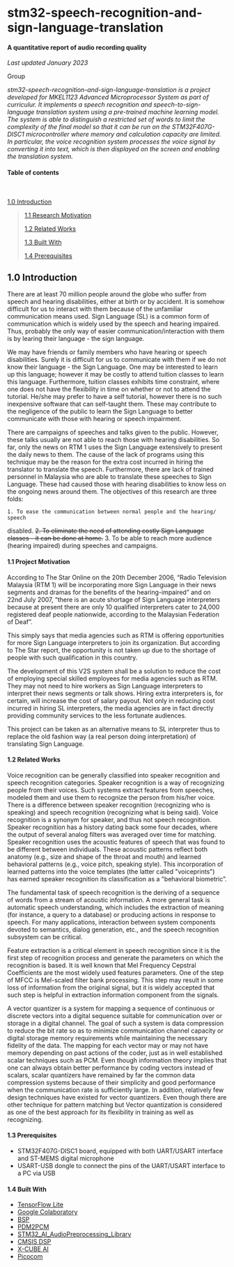 # stm32-speech-recognition-and-sign-language-translation
#### A quantitative report of audio recording quality

*Last updated January 2023*

Group

*stm32-speech-recognition-and-sign-language-translation is a project developed for MKEL1123 Advanced Microprocessor System 
as part of curriculur. It implements a speech recognition and speech-to-sign-language translation system using a pre-trained 
machine learning model. The system is able to distinguish a restricted set of words to limit the complexity of the final model 
so that it can be run on the STM32F407G-DISC1 microcontroller where memory and calculation capacity are limited. In particular, 
the voice recognition system processes the voice signal by converting it into text, which is then displayed on the screen and 
enabling the translation system.*



#### Table of contents

<br>

[1.0 Introduction](#10-introduction)

> [1.1 Research Motivation](#11-research-motivation)
>
> [1.2 Related Works](#12-related-works)
>
> [1.3 Built With](#13-built-with)
>
> [1.4 Prerequisites](#14-prerequisites)




## 1.0 Introduction

There are at least 70 million people around the globe who suffer from speech and hearing disabilities, either at birth or by accident.
It is somehow difficult for us to interact with them because of the unfamiliar communication means used. Sign Language (SL) is a common
form of communication which is widely used by the speech and hearing impaired. Thus, probably the only way of easier communication/interaction
with them is by learing their language - the sign language.

We may have friends or family members who have hearing or speech disabilities. Surely it is difficult for us to communicate with them if we do not
know their language - the Sign Language. One may be interested to learn up this language; however it may be costly to attend tuition classes to learn
this language. Furthermore, tuition classes exhibits time constraint, where one does not have the flexibility in time on whether or not to attend the tutorial.
He/she may prefer to have a self tutorial, however there is no such inexpensive software that can self-taught them. These may contribute to the negligence of the
public to learn the Sign Language to better communicate with those with hearing or speech impairment.

There are campaigns of speeches and talks given to the public. However, these
talks usually are not able to reach those with hearing disabilities. So far, only the news
on RTM 1 uses the Sign Language extensively to present the daily news to them. The
cause of the lack of programs using this technique may be the reason for the extra cost
incurred in hiring the translator to translate the speech. Furthermore, there are lack of
trained personnel in Malaysia who are able to translate these speeches to Sign Language. 
These had caused those with hearing disabilities to know less on the ongoing
news around them. The objectives of this research are three folds:

    1. To ease the communication between normal people and the hearing/ speech
disabled.
  ~~2. To eliminate the need of attending costly Sign Language classes – it can be done at home.~~
    3. To be able to reach more audience (hearing impaired) during speeches and
campaigns.




#### 1.1 Project Motivation

According to The Star Online on the 20th December 2006, “Radio Television Malaysia (RTM 1) will be incorporating more Sign Language in their news segments and
dramas for the benefits of the hearing-impaired” and on 22nd July 2007, “there is an acute shortage of Sign Language interpreters because at present there are only 10
qualified interpreters cater to 24,000 registered deaf people nationwide, according to the Malaysian Federation of Deaf”.

This simply says that media agencies such as RTM is offering opportunities for more Sign Language interpreters to join its organization. But according to The Star
report, the opportunity is not taken up due to the shortage of people with such qualification in this country.

The development of this V2S system shall be a solution to reduce the cost of employing special skilled employees for media agencies such as RTM. They may not
need to hire workers as Sign Language interpreters to interpret their news segments or talk shows. Hiring extra interpreters is, for certain, will increase the cost of salary payout. Not only in reducing cost incurred in hiring SL interpreters, the media agencies are in fact directly providing community services to the less fortunate audiences.

This project can be taken as an alternative means to SL interpreter thus to replace the old fashion way (a real person doing interpretation) of translating Sign Language.



#### 1.2 Related Works

Voice recognition can be generally classified into speaker recognition and speech
recognition categories. Speaker recognition is a way of recognizing people from their
voices. Such systems extract features from speeches, modeled them and use them to recognize 
the person from his/her voice. There is a difference between speaker recognition (recognizing who is speaking) 
and speech recognition (recognizing what is being said). Voice recognition is a synonym for speaker, and thus not speech recognition.
Speaker recognition has a history dating back some four decades, where the output of
several analog filters was averaged over time for matching. Speaker recognition uses
the acoustic features of speech that was found to be different between individuals.
These acoustic patterns reflect both anatomy (e.g., size and shape of the throat and
mouth) and learned behavioral patterns (e.g., voice pitch, speaking style). This incorporation 
of learned patterns into the voice templates (the latter called "voiceprints") has earned speaker 
recognition its classification as a "behavioral biometric”.

The fundamental task of speech recognition is the deriving of a sequence of words
from a stream of acoustic information. A more general task is automatic speech understanding, 
which includes the extraction of meaning (for instance, a query to a database) or producing actions 
in response to speech. For many applications, interaction
between system components devoted to semantics, dialog generation, etc., and the
speech recognition subsystem can be critical.

Feature extraction is a critical element in speech recognition since it is the first step
of recognition process and generate the parameters on which the recognition is based.
It is well known that Mel Frequency Cepstral Coefficients are the most widely used
features parameters. One of the step of MFCC is Mel-scaled filter bank processing.
This step may result in some loss of information from the original signal, but it is
widely accepted that such step is helpful in extraction information component from
the signals.

A vector quantizer is a system for mapping a sequence of continuous or discrete vectors into a 
digital sequence suitable for communication over or storage in a digital channel. The goal of such a 
system is data compression to reduce the bit rate so as to minimize communication channel capacity or 
digital storage memory requirements while maintaining the necessary fidelity of the data. The mapping 
for each vector may or may not have memory depending on past actions of the coder, just as in well established
scalar techniques such as PCM. Even though information theory implies that one can
always obtain better performance by coding vectors instead of scalars, scalar quantizers
have remained by far the common data compression systems because of their simplicity
and good performance when the communication rate is sufficiently large. In addition,
relatively few design techniques have existed for vector quantizers. Even though
there are other technique for pattern matching but Vector quantization is considered as
one of the best approach for its flexibility in training as well as recognizing. 




#### 1.3 Prerequisites

* STM32F407G-DISC1 board, equipped with both UART/USART interface and ST-MEMS digital microphone
* USART-USB dongle to connect the pins of the UART/USART interface to a PC via USB




#### 1.4 Built With

* [TensorFlow Lite](https://www.tensorflow.org/lite/microcontrollers)
* [Google Colaboratory](https://colab.research.google.com/)
* [BSP](https://www.st.com/resource/en/user_manual/dm00440740-stm32cube-bsp-drivers-development-guidelines-stmicroelectronics.pdf)
* [PDM2PCM](https://www.st.com/resource/en/user_manual/um2372-stm32cube-pdm2pcm-software-library-for-the-stm32f4f7h7-series-stmicroelectronics.pdf)
* [STM32_AI_AudioPreprocessing_Library](https://www.st.com/en/embedded-software/stm32-audio100a.html)
* [CMSIS DSP](https://developer.arm.com/tools-and-software/embedded/cmsis)
* [X-CUBE AI](https://www.st.com/en/embedded-software/x-cube-ai.html)
* [Picocom](https://linux.die.net/man/8/picocom)



